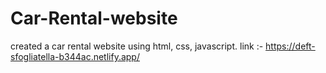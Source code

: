 # Car-Rental-website
created a car rental website using html, css, javascript. 
link :- https://deft-sfogliatella-b344ac.netlify.app/
